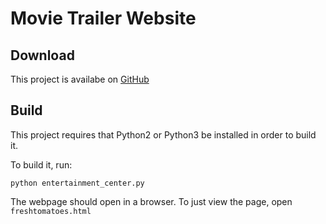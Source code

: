 # Movie Trailer Website #

## Download ##

This project is availabe on [GitHub](https://github.com/brewerdave/udacity_move_trailer_website)

## Build ##

This project requires that Python2 or Python3 be installed in order to build it.

To build it, run:
```
python entertainment_center.py
```

The webpage should open in a browser. To just view the page, open `freshtomatoes.html`